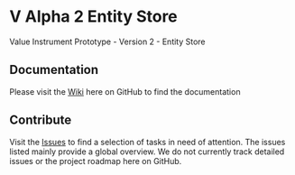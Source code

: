 # V Alpha 2 Entity Store
Value Instrument Prototype - Version 2 - Entity Store

## Documentation

Please visit the [Wiki](https://github.com/valueinstrument/v-alpha-2/wiki) here on GitHub to find the documentation

## Contribute

Visit the [Issues](https://github.com/valueinstrument/v-alpha-2/issues) to find a selection of tasks in need of attention. The issues listed mainly provide a global overview. We do not currently track detailed issues or the project roadmap here on GitHub.
